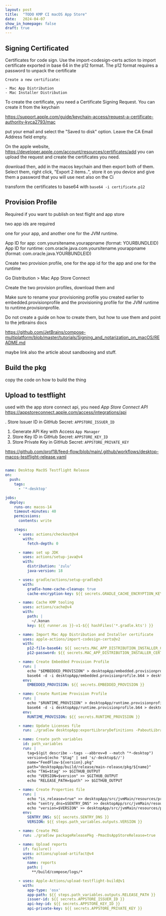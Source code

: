 ```yaml
---
layout: post
title:  "TODO KMP CI macOS App Store"
date:   2024-04-07
show_in_homepage: false
draft: true
---
```


## Signing Certificated

Certificates for code sign. Use the import-codesign-certs action to import certificate exported in base 64 in the p12 format. The p12 format requires a password to unpack the certificate
    

    Create a new certificate:
    
    - Mac App Distribution
    - Mac Installer Distribution

To create the certificate, you need a Certificate Signing Request. You can create it from the keychain

https://support.apple.com/guide/keychain-access/request-a-certificate-authority-kyca2793/mac

put your email and select the "Saved to disk" option. Leave the CA Email Address field empty.

On the apple website, https://developer.apple.com/account/resources/certificates/add you can upload the request and create the certificates you need. 

    
download then, add in the macos keychain and then export both of them. Select them, right click, "Export 2 items..", store it on you device and give them a password that you will use next also on the Ci
    
transform the certificates to base64 with 
`base64 -i certificate.p12`
    
## Provision Profile

Required if you want to publish on test flight and app store

two app ids are required

 one for your app, and another one for the JVM runtime. 

App ID for app: com.yoursitename.yourappname (format: YOURBUNDLEID)
App ID for runtime: com.oracle.java.com.yoursitename.yourappname (format: com.oracle.java.YOURBUNDLEID)


Create two provision profile, one for the app id for the app and one for the runtime

Go Distribution > Mac App Store Connect

Create the two provision profiles, download them and 


Make sure to rename your provisioning profile you created earlier to embedded.provisionprofile and the provisioning profile for the JVM runtime to runtime.provisionprofile.

Do not create a guide on how to create them, but how to use them and point to the jetbrains docs

https://github.com/JetBrains/compose-multiplatform/blob/master/tutorials/Signing_and_notarization_on_macOS/README.md

maybe link also the article about sandboxing and stuff. 

## Build the pkg

copy the code on how to build the thing

## Upload to testflight 

used with the app store connect api, you need 
 *App Store Connect API* https://appstoreconnect.apple.com/access/integrations/api
 
 . Store Issuer ID in GitHub Secret: `APPSTORE_ISSUER_ID`
1. Generate API Key with Access `App Manager`
2. Store Key ID in GitHub Secret: `APPSTORE_KEY_ID`
3. Store Private Key in GitHub Secret: `APPSTORE_PRIVATE_KEY`







https://github.com/prof18/feed-flow/blob/main/.github/workflows/desktop-macos-testflight-release.yaml



```yml

name: Desktop MacOS Testflight Release
on:
  push:
    tags:
      - '*-desktop'

jobs:
  deploy:
    runs-on: macos-14
    timeout-minutes: 40
    permissions:
      contents: write

    steps:
      - uses: actions/checkout@v4
        with:
          fetch-depth: 0

      - name: set up JDK
        uses: actions/setup-java@v4
        with:
          distribution: 'zulu'
          java-version: 18

      - uses: gradle/actions/setup-gradle@v3
        with:
          gradle-home-cache-cleanup: true
          cache-encryption-key: ${{ secrets.GRADLE_CACHE_ENCRYPTION_KEY }}                  

      - name: Cache KMP tooling
        uses: actions/cache@v4
        with:
          path: |
            ~/.konan
          key: ${{ runner.os }}-v1-${{ hashFiles('*.gradle.kts') }}

      - name: Import Mac App Distribution and Installer certificate
        uses: apple-actions/import-codesign-certs@v2
        with:
          p12-file-base64: ${{ secrets.MAC_APP_DISTRIBUTION_INSTALLER_CERTIFICATE }}
          p12-password: ${{ secrets.MAC_APP_DISTRIBUTION_INSTALLER_CERTIFICATE_PWD }}

      - name: Create Embedded Provision Profile
        run: |
          echo "$EMBEDDED_PROVISION" > desktopApp/embedded.provisionprofile.b64
          base64 -d -i desktopApp/embedded.provisionprofile.b64 > desktopApp/embedded.provisionprofile
        env:
          EMBEDDED_PROVISION: ${{ secrets.EMBEDDED_PROVISION }}

      - name: Create Runtime Provision Profile
        run: |
          echo "$RUNTIME_PROVISION" > desktopApp/runtime.provisionprofile.b64
          base64 -d -i desktopApp/runtime.provisionprofile.b64 > desktopApp/runtime.provisionprofile
        env:
          RUNTIME_PROVISION: ${{ secrets.RUNTIME_PROVISION }} 

      - name: Update Licenses file
        run: ./gradlew desktopApp:exportLibraryDefinitions -PaboutLibraries.exportPath=src/main/resources/

      - name: Create path variables
        id: path_variables
        run: |
          tag=$(git describe --tags --abbrev=0 --match "*-desktop")
          version=$(echo "$tag" | sed 's/-desktop$//')
          name="FeedFlow-${version}.pkg"
          path="desktopApp/build/release/main-release/pkg/${name}"
          echo "TAG=$tag" >> $GITHUB_OUTPUT
          echo "VERSION=$version" >> $GITHUB_OUTPUT
          echo "RELEASE_PATH=$path" >> $GITHUB_OUTPUT

      - name: Create Properties file
        run: |
          echo "is_release=true" >> desktopApp/src/jvmMain/resources/props.properties
          echo "sentry_dns=$SENTRY_DNS" >> desktopApp/src/jvmMain/resources/props.properties
          echo "version=$VERSION" >> desktopApp/src/jvmMain/resources/props.properties
        env:
          SENTRY_DNS: ${{ secrets.SENTRY_DNS }}
          VERSION: ${{ steps.path_variables.outputs.VERSION }}

      - name: Create PKG
        run: ./gradlew packageReleasePkg -PmacOsAppStoreRelease=true

      - name: Upload reports
        if: failure()
        uses: actions/upload-artifact@v4
        with:
          name: reports
          path: |
            **/build/compose/logs/*  

      - uses: Apple-Actions/upload-testflight-build@v1
        with:
          app-type: 'osx'
          app-path: ${{ steps.path_variables.outputs.RELEASE_PATH }}
          issuer-id: ${{ secrets.APPSTORE_ISSUER_ID }}
          api-key-id: ${{ secrets.APPSTORE_KEY_ID }}
          api-private-key: ${{ secrets.APPSTORE_PRIVATE_KEY }}

```